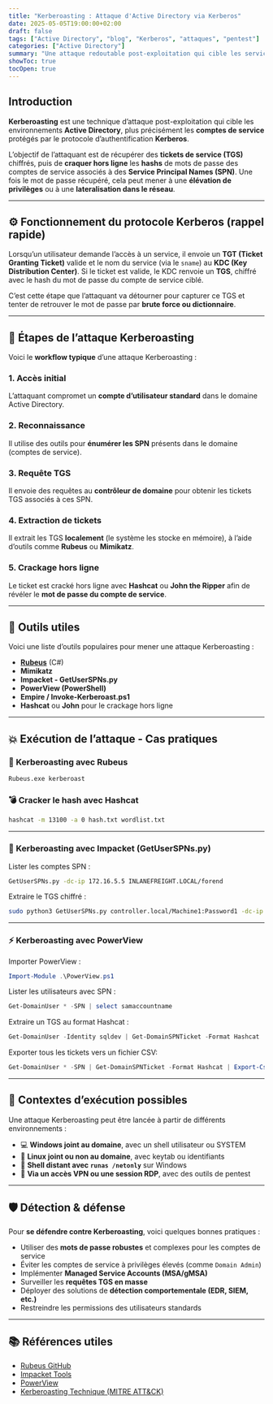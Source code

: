 ```yaml
---
title: "Kerberoasting : Attaque d'Active Directory via Kerberos"
date: 2025-05-05T19:00:00+02:00
draft: false
tags: ["Active Directory", "blog", "Kerberos", "attaques", "pentest"]
categories: ["Active Directory"]
summary: "Une attaque redoutable post-exploitation qui cible les services Kerberos dans les environnements Active Directory. Décryptons ensemble la méthode, les outils et les moyens de défense."
showToc: true
tocOpen: true
---
```


## Introduction

**Kerberoasting** est une technique d’attaque post-exploitation qui cible les environnements **Active Directory**, plus précisément les **comptes de service** protégés par le protocole d’authentification **Kerberos**.

L’objectif de l’attaquant est de récupérer des **tickets de service (TGS)** chiffrés, puis de **craquer hors ligne** les **hashs** de mots de passe des comptes de service associés à des **Service Principal Names (SPN)**. Une fois le mot de passe récupéré, cela peut mener à une **élévation de privilèges** ou à une **lateralisation dans le réseau**.

---

## ⚙️ Fonctionnement du protocole Kerberos (rappel rapide)

Lorsqu’un utilisateur demande l’accès à un service, il envoie un **TGT (Ticket Granting Ticket)** valide et le nom du service (via le `sname`) au **KDC (Key Distribution Center)**. Si le ticket est valide, le KDC renvoie un **TGS**, chiffré avec le hash du mot de passe du compte de service ciblé.

C’est cette étape que l’attaquant va détourner pour capturer ce TGS et tenter de retrouver le mot de passe par **brute force ou dictionnaire**.

---

## 🧠 Étapes de l’attaque Kerberoasting

Voici le **workflow typique** d’une attaque Kerberoasting :

### 1. Accès initial
L’attaquant compromet un **compte d’utilisateur standard** dans le domaine Active Directory.

### 2. Reconnaissance
Il utilise des outils pour **énumérer les SPN** présents dans le domaine (comptes de service).

### 3. Requête TGS
Il envoie des requêtes au **contrôleur de domaine** pour obtenir les tickets TGS associés à ces SPN.

### 4. Extraction de tickets
Il extrait les TGS **localement** (le système les stocke en mémoire), à l’aide d’outils comme **Rubeus** ou **Mimikatz**.

### 5. Crackage hors ligne
Le ticket est cracké hors ligne avec **Hashcat** ou **John the Ripper** afin de révéler le **mot de passe du compte de service**.

---

## 🔧 Outils utiles

Voici une liste d’outils populaires pour mener une attaque Kerberoasting :

- **[Rubeus](https://github.com/GhostPack/Rubeus)** (C#)
- **Mimikatz**
- **Impacket - GetUserSPNs.py**
- **PowerView (PowerShell)**
- **Empire / Invoke-Kerberoast.ps1**
- **Hashcat** ou **John** pour le crackage hors ligne

---

## 💥 Exécution de l’attaque - Cas pratiques

### 🎯 Kerberoasting avec Rubeus

```bash
Rubeus.exe kerberoast
```

### 💣 Cracker le hash avec Hashcat

```bash
hashcat -m 13100 -a 0 hash.txt wordlist.txt
```

---

### 🐍 Kerberoasting avec Impacket (GetUserSPNs.py)

Lister les comptes SPN :

```bash
GetUserSPNs.py -dc-ip 172.16.5.5 INLANEFREIGHT.LOCAL/forend
```

Extraire le TGS chiffré :

```bash
sudo python3 GetUserSPNs.py controller.local/Machine1:Password1 -dc-ip 10.10.3.141 -request
```

---

### ⚡ Kerberoasting avec PowerView

Importer PowerView :

```powershell
Import-Module .\PowerView.ps1
```

Lister les utilisateurs avec SPN :

```powershell
Get-DomainUser * -SPN | select samaccountname
```

Extraire un TGS au format Hashcat :

```powershell
Get-DomainUser -Identity sqldev | Get-DomainSPNTicket -Format Hashcat
```

Exporter tous les tickets  vers un fichier CSV:

```powershell
Get-DomainUser * -SPN | Get-DomainSPNTicket -Format Hashcat | Export-Csv .\tickets.csv -NoTypeInformation
```

---

## 🧭 Contextes d’exécution possibles

Une attaque Kerberoasting peut être lancée à partir de différents environnements :

- 💻 **Windows joint au domaine**, avec un shell utilisateur ou SYSTEM
- 🐧 **Linux joint ou non au domaine**, avec keytab ou identifiants
- 🔐 **Shell distant avec `runas /netonly`** sur Windows
- 🧪 **Via un accès VPN ou une session RDP**, avec des outils de pentest

---

## 🛡️ Détection & défense

Pour **se défendre contre Kerberoasting**, voici quelques bonnes pratiques :

- Utiliser des **mots de passe robustes** et complexes pour les comptes de service
- Éviter les comptes de service à privilèges élevés (comme `Domain Admin`)
- Implémenter **Managed Service Accounts (MSA/gMSA)**
- Surveiller les **requêtes TGS en masse**
- Déployer des solutions de **détection comportementale (EDR, SIEM, etc.)**
- Restreindre les permissions des utilisateurs standards

---

## 📚 Références utiles

- [Rubeus GitHub](https://github.com/GhostPack/Rubeus)
- [Impacket Tools](https://github.com/SecureAuthCorp/impacket)
- [PowerView](https://github.com/PowerShellMafia/PowerSploit/tree/master/Recon)
- [Kerberoasting Technique (MITRE ATT&CK)](https://attack.mitre.org/techniques/T1558/003/)


